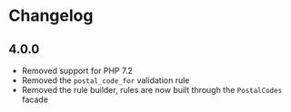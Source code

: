 # Changelog

## 4.0.0

- Removed support for PHP 7.2
- Removed the `postal_code_for` validation rule
- Removed the rule builder, rules are now built through the `PostalCodes` facade
